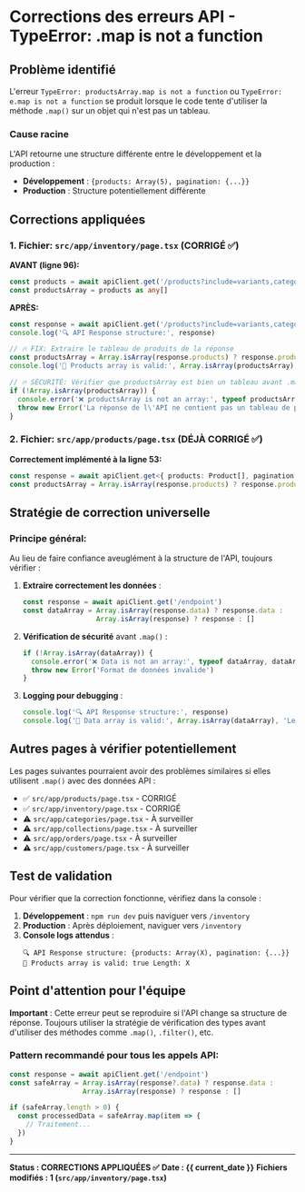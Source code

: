 # Corrections des erreurs API - TypeError: .map is not a function

## Problème identifié
L'erreur `TypeError: productsArray.map is not a function` ou `TypeError: e.map is not a function` se produit lorsque le code tente d'utiliser la méthode `.map()` sur un objet qui n'est pas un tableau.

### Cause racine
L'API retourne une structure différente entre le développement et la production :
- **Développement** : `{products: Array(5), pagination: {...}}`
- **Production** : Structure potentiellement différente

## Corrections appliquées

### 1. Fichier: `src/app/inventory/page.tsx` (CORRIGÉ ✅)

**AVANT (ligne 96):**
```typescript
const products = await apiClient.get('/products?include=variants,category')
const productsArray = products as any[]
```

**APRÈS:**
```typescript
const response = await apiClient.get('/products?include=variants,category')
console.log('🔍 API Response structure:', response)

// 🔥 FIX: Extraire le tableau de produits de la réponse
const productsArray = Array.isArray(response.products) ? response.products : (Array.isArray(response) ? response : [])
console.log('🔎 Products array is valid:', Array.isArray(productsArray), 'Length:', productsArray.length)

// 🔥 SÉCURITÉ: Vérifier que productsArray est bien un tableau avant .map()
if (!Array.isArray(productsArray)) {
  console.error('❌ productsArray is not an array:', typeof productsArray, productsArray)
  throw new Error('La réponse de l\'API ne contient pas un tableau de produits valide')
}
```

### 2. Fichier: `src/app/products/page.tsx` (DÉJÀ CORRIGÉ ✅)

**Correctement implémenté à la ligne 53:**
```typescript
const response = await apiClient.get<{ products: Product[], pagination: any }>('/products')
const productsArray = Array.isArray(response.products) ? response.products : []
```

## Stratégie de correction universelle

### Principe général:
Au lieu de faire confiance aveuglément à la structure de l'API, toujours vérifier :

1. **Extraire correctement les données** :
   ```typescript
   const response = await apiClient.get('/endpoint')
   const dataArray = Array.isArray(response.data) ? response.data : 
                     Array.isArray(response) ? response : []
   ```

2. **Vérification de sécurité** avant `.map()` :
   ```typescript
   if (!Array.isArray(dataArray)) {
     console.error('❌ Data is not an array:', typeof dataArray, dataArray)
     throw new Error('Format de données invalide')
   }
   ```

3. **Logging pour debugging** :
   ```typescript
   console.log('🔍 API Response structure:', response)
   console.log('🔎 Data array is valid:', Array.isArray(dataArray), 'Length:', dataArray.length)
   ```

## Autres pages à vérifier potentiellement

Les pages suivantes pourraient avoir des problèmes similaires si elles utilisent `.map()` avec des données API :

- ✅ `src/app/products/page.tsx` - CORRIGÉ
- ✅ `src/app/inventory/page.tsx` - CORRIGÉ
- ⚠️ `src/app/categories/page.tsx` - À surveiller
- ⚠️ `src/app/collections/page.tsx` - À surveiller
- ⚠️ `src/app/orders/page.tsx` - À surveiller
- ⚠️ `src/app/customers/page.tsx` - À surveiller

## Test de validation

Pour vérifier que la correction fonctionne, vérifiez dans la console :

1. **Développement** : `npm run dev` puis naviguer vers `/inventory`
2. **Production** : Après déploiement, naviguer vers `/inventory`
3. **Console logs attendus** :
   ```
   🔍 API Response structure: {products: Array(X), pagination: {...}}
   🔎 Products array is valid: true Length: X
   ```

## Point d'attention pour l'équipe

**Important** : Cette erreur peut se reproduire si l'API change sa structure de réponse. Toujours utiliser la stratégie de vérification des types avant d'utiliser des méthodes comme `.map()`, `.filter()`, etc.

### Pattern recommandé pour tous les appels API:
```typescript
const response = await apiClient.get('/endpoint')
const safeArray = Array.isArray(response?.data) ? response.data : 
                  Array.isArray(response) ? response : []

if (safeArray.length > 0) {
  const processedData = safeArray.map(item => {
    // Traitement...
  })
}
```

---
**Status : CORRECTIONS APPLIQUÉES ✅**
**Date : {{ current_date }}**
**Fichiers modifiés : 1 (`src/app/inventory/page.tsx`)**

